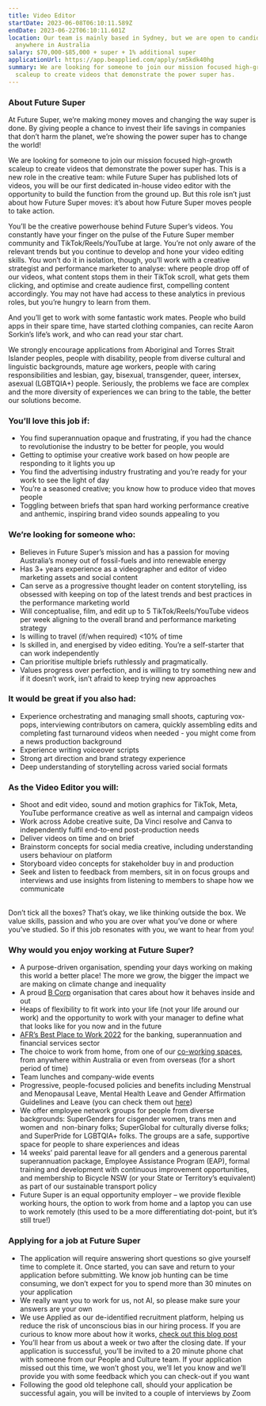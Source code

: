 ```yaml
---
title: Video Editor
startDate: 2023-06-08T06:10:11.589Z
endDate: 2023-06-22T06:10:11.601Z
location: Our team is mainly based in Sydney, but we are open to candidates from
  anywhere in Australia
salary: $70,000-$85,000 + super + 1% additional super
applicationUrl: https://app.beapplied.com/apply/sm5kdk40hg
summary: We are looking for someone to join our mission focused high-growth
  scaleup to create videos that demonstrate the power super has.
---
```

### About Future Super

At Future Super, we’re making money moves and changing the way super is done. By giving people a chance to invest their life savings in companies that don’t harm the planet, we’re showing the power super has to change the world! 

We are looking for someone to join our mission focused high-growth scaleup to create videos that demonstrate the power super has. This is a new role in the creative team: while Future Super has published lots of videos, you will be our first dedicated in-house video editor with the opportunity to build the function from the ground up. But this role isn’t just about how Future Super moves: it’s about how Future Super moves people to take action. 

You’ll be the creative powerhouse behind Future Super’s videos. You constantly have your finger on the pulse of the Future Super member community and TikTok/Reels/YouTube at large. You’re not only aware of the relevant trends but you continue to develop and hone your video editing skills. You won’t do it in isolation, though, you’ll work with a creative strategist and performance marketer to analyse: where people drop off of our videos, what content stops them in their TikTok scroll, what gets them clicking, and optimise and create audience first, compelling content accordingly. You may not have had access to these analytics in previous roles, but you’re hungry to learn from them.

And you’ll get to work with some fantastic work mates. People who build apps in their spare time, have started clothing companies, can recite Aaron Sorkin’s life’s work, and who can read your star chart.

We strongly encourage applications from Aboriginal and Torres Strait Islander peoples, people with disability, people from diverse cultural and linguistic backgrounds, mature age workers, people with caring responsibilities and lesbian, gay, bisexual, transgender, queer, intersex, asexual (LGBTQIA+) people. Seriously, the problems we face are complex and the more diversity of experiences we can bring to the table, the better our solutions become.

### You’ll love this job if:

* You find superannuation opaque and frustrating, if you had the chance to revolutionise the industry to be better for people, you would 
* Getting to optimise your creative work based on how people are responding to it lights you up
* You find the advertising industry frustrating and you’re ready for your work to see the light of day
* You’re a seasoned creative; you know how to produce video that moves people
* Toggling between briefs that span hard working performance creative and anthemic, inspiring brand video sounds appealing to you

### We’re looking for someone who:

* Believes in Future Super’s mission and has a passion for moving Australia’s money out of fossil-fuels and into renewable energy 
* Has 3+ years experience as a videographer and editor of video marketing assets and social content
* Can serve as a progressive thought leader on content storytelling, iss obsessed with keeping on top of the latest trends and best practices in the performance marketing world
* Will conceptualise, film, and edit up to 5 TikTok/Reels/YouTube videos per week aligning to the overall brand and performance marketing strategy
* Is willing to travel (if/when required) <10% of time
* Is skilled in, and energised by video editing. You’re a self-starter that can work independently
* Can prioritise multiple briefs ruthlessly and pragmatically.  
* Values progress over perfection, and is willing to try something new and if it doesn’t work, isn’t afraid to keep trying new approaches

### It would be great if you also had:

* Experience orchestrating and managing small shoots, capturing vox-pops, interviewing contributors on camera, quickly assembling edits and completing fast turnaround videos when needed - you might come from a news production background
* Experience writing voiceover scripts 
* Strong art direction and brand strategy experience
* Deep understanding of storytelling across varied social formats

### As the Video Editor you will:

* Shoot and edit video, sound and motion graphics for TikTok, Meta, YouTube performance creative as well as internal and campaign videos
* Work across Adobe creative suite, Da Vinci resolve and Canva to independently fulfil end-to-end post-production needs
* Deliver videos on time and on brief 
* Brainstorm concepts for social media creative, including understanding users behaviour on platform 
* Storyboard video concepts for stakeholder buy in and production
* Seek and listen to feedback from members, sit in on focus groups and interviews and use insights from listening to members to shape how we communicate 

\
Don’t tick all the boxes? That’s okay, we like thinking outside the box. We value skills, passion and who you are over what you’ve done or where you’ve studied. So if this job resonates with you, we want to hear from you!

### Why would you enjoy working at Future Super?

* A purpose-driven organisation, spending your days working on making this world a better place! The more we grow, the bigger the impact we are making on climate change and inequality
* A proud [B Corp](https://www.bcorporation.net/en-us/certification) organisation that cares about how it behaves inside and out
* Heaps of flexibility to fit work into your life (not your life around our work) and the opportunity to work with your manager to define what that looks like for you now and in the future
* [AFR’s Best Place to Work 2022](https://www.afr.com/work-and-careers/workplace/employee-benefits-catapult-future-super-to-the-top-of-the-ladder-20220421-p5af6m) for the banking, superannuation and financial services sector 
* The choice to work from home, from one of our [co-working spaces](https://www.hubaustralia.com/), from anywhere within Australia or even from overseas (for a short period of time)
* Team lunches and company-wide events
* Progressive, people-focused policies and benefits including Menstrual and Menopausal Leave, Mental Health Leave and Gender Affirmation Guidelines and Leave (you can check them out [here](https://www.futuresuper.com.au/purpose/))
* We offer employee network groups for people from diverse backgrounds: SuperGenders for cisgender women, trans men and women and  non-binary folks; SuperGlobal for culturally diverse folks; and SuperPride for LGBTQIA+ folks. The groups are a safe, supportive space for people to share experiences and ideas  
* 14 weeks’ paid parental leave for all genders and a generous parental superannuation package, Employee Assistance Program (EAP), formal training and development with continuous improvement opportunities, and membership to Bicycle NSW (or your State or Territory’s equivalent) as part of our sustainable transport policy
* Future Super is an equal opportunity employer – we provide flexible working hours, the option to work from home and a laptop you can use to work remotely (this used to be a more differentiating dot-point, but it’s still true!)

### Applying for a job at Future Super

* The application will require answering short questions so give yourself time to complete it. Once started, you can save and return to your application before submitting. We know job hunting can be time consuming, we don’t expect for you to spend more than 30 minutes on your application
* We really want you to work for us, not AI, so please make sure your answers are your own
* We use Applied as our de-identified recruitment platform, helping us reduce the risk of unconscious bias in our hiring process. If you are curious to know more about how it works, [check out this blog post](https://www.linkedin.com/pulse/how-de-identified-recruitment-improving-diversity-our-veronica/?trackingId=0MnwcX%2BBRQSOTl0oogaIbA%3D%3D)
* You’ll hear from us about a week or two after the closing date. If your application is successful, you’ll be invited to a 20 minute phone chat with someone from our People and Culture team. If your application missed out this time, we won’t ghost you, we’ll let you know and we’ll provide you with some feedback which you can check-out if you want
* Following the good old telephone call, should your application be successful again, you will be invited to a couple of interviews by Zoom